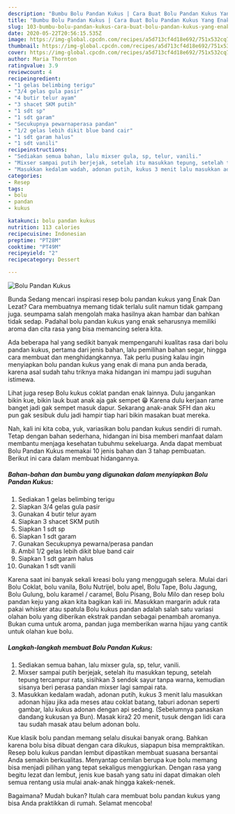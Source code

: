 ```yaml
---
description: "Bumbu Bolu Pandan Kukus | Cara Buat Bolu Pandan Kukus Yang Enak dan Simpel"
title: "Bumbu Bolu Pandan Kukus | Cara Buat Bolu Pandan Kukus Yang Enak dan Simpel"
slug: 103-bumbu-bolu-pandan-kukus-cara-buat-bolu-pandan-kukus-yang-enak-dan-simpel
date: 2020-05-22T20:56:15.535Z
image: https://img-global.cpcdn.com/recipes/a5d713cf4d18e692/751x532cq70/bolu-pandan-kukus-foto-resep-utama.jpg
thumbnail: https://img-global.cpcdn.com/recipes/a5d713cf4d18e692/751x532cq70/bolu-pandan-kukus-foto-resep-utama.jpg
cover: https://img-global.cpcdn.com/recipes/a5d713cf4d18e692/751x532cq70/bolu-pandan-kukus-foto-resep-utama.jpg
author: Maria Thornton
ratingvalue: 3.9
reviewcount: 4
recipeingredient:
- "1 gelas belimbing terigu"
- "3/4 gelas gula pasir"
- "4 butir telur ayam"
- "3 shacet SKM putih"
- "1 sdt sp"
- "1 sdt garam"
- "Secukupnya pewarnaperasa pandan"
- "1/2 gelas lebih dikit blue band cair"
- "1 sdt garam halus"
- "1 sdt vanili"
recipeinstructions:
- "Sediakan semua bahan, lalu mixser gula, sp, telur, vanili."
- "Mixser sampai putih berjejak, setelah itu masukkan tepung, setelah tepung tercampur rata, sisihkan 3 sendok sayur tanpa warna, kemudian sisanya beri perasa pandan mixser lagi sampai rata."
- "Masukkan kedalam wadah, adonan putih, kukus 3 menit lalu masukkan adonan hijau jika ada meses atau coklat batang, taburi adonan seperti gambar, lalu kukus adonan dengan api sedang. (Sebelumnya panaskan dandang kukusan ya Bun). Masak kira2 20 menit, tusuk dengan lidi cara tau sudah masak atau belum adonan bolu."
categories:
- Resep
tags:
- bolu
- pandan
- kukus

katakunci: bolu pandan kukus 
nutrition: 113 calories
recipecuisine: Indonesian
preptime: "PT28M"
cooktime: "PT49M"
recipeyield: "2"
recipecategory: Dessert

---
```



![Bolu Pandan Kukus](https://img-global.cpcdn.com/recipes/a5d713cf4d18e692/751x532cq70/bolu-pandan-kukus-foto-resep-utama.jpg)

Bunda Sedang mencari inspirasi resep bolu pandan kukus yang Enak Dan Lezat? Cara membuatnya memang tidak terlalu sulit namun tidak gampang juga. seumpama salah mengolah maka hasilnya akan hambar dan bahkan tidak sedap. Padahal bolu pandan kukus yang enak seharusnya memiliki aroma dan cita rasa yang bisa memancing selera kita.

Ada beberapa hal yang sedikit banyak mempengaruhi kualitas rasa dari bolu pandan kukus, pertama dari jenis bahan, lalu pemilihan bahan segar, hingga cara membuat dan menghidangkannya. Tak perlu pusing kalau ingin menyiapkan bolu pandan kukus yang enak di mana pun anda berada, karena asal sudah tahu triknya maka hidangan ini mampu jadi suguhan istimewa.

Lihat juga resep Bolu kukus coklat pandan enak lainnya. Dulu jangankan bikin kue, bikin lauk buat anak aja gak sempet 😁 Karena dulu kerjaan rame banget jadi gak sempet masuk dapur. Sekarang anak-anak SFH dan aku pun gak sesibuk dulu jadi hampir tiap hari bikin masakan buat mereka.


Nah, kali ini kita coba, yuk, variasikan bolu pandan kukus sendiri di rumah. Tetap dengan bahan sederhana, hidangan ini bisa memberi manfaat dalam membantu menjaga kesehatan tubuhmu sekeluarga. Anda dapat membuat Bolu Pandan Kukus memakai 10 jenis bahan dan 3 tahap pembuatan. Berikut ini cara dalam membuat hidangannya.

<!--inarticleads1-->

##### Bahan-bahan dan bumbu yang digunakan dalam menyiapkan Bolu Pandan Kukus:

1. Sediakan 1 gelas belimbing terigu
1. Siapkan 3/4 gelas gula pasir
1. Gunakan 4 butir telur ayam
1. Siapkan 3 shacet SKM putih
1. Siapkan 1 sdt sp
1. Siapkan 1 sdt garam
1. Gunakan Secukupnya pewarna/perasa pandan
1. Ambil 1/2 gelas lebih dikit blue band cair
1. Siapkan 1 sdt garam halus
1. Gunakan 1 sdt vanili


Karena saat ini banyak sekali kreasi bolu yang menggugah selera. Mulai dari Bolu Coklat, bolu vanila, Bolu Nutrijel, bolu apel, Bolu Tape, Bolu Jagung, Bolu Gulung, bolu karamel / caramel, Bolu Pisang, Bolu Milo dan resep bolu pandan keju yang akan kita bagikan kali ini. Masukkan margarin aduk rata pakai whisker atau spatula Bolu kukus pandan adalah salah satu variasi olahan bolu yang diberikan ekstrak pandan sebagai penambah aromanya. Bukan cuma untuk aroma, pandan juga memberikan warna hijau yang cantik untuk olahan kue bolu. 

<!--inarticleads2-->

##### Langkah-langkah membuat Bolu Pandan Kukus:

1. Sediakan semua bahan, lalu mixser gula, sp, telur, vanili.
1. Mixser sampai putih berjejak, setelah itu masukkan tepung, setelah tepung tercampur rata, sisihkan 3 sendok sayur tanpa warna, kemudian sisanya beri perasa pandan mixser lagi sampai rata.
1. Masukkan kedalam wadah, adonan putih, kukus 3 menit lalu masukkan adonan hijau jika ada meses atau coklat batang, taburi adonan seperti gambar, lalu kukus adonan dengan api sedang. (Sebelumnya panaskan dandang kukusan ya Bun). Masak kira2 20 menit, tusuk dengan lidi cara tau sudah masak atau belum adonan bolu.


Kue klasik bolu pandan memang selalu disukai banyak orang. Bahkan karena bolu bisa dibuat dengan cara dikukus, siapapun bisa mempraktikan. Resep bolu kukus pandan lembut dipastikan membuat suasana bersantai Anda semakin berkualitas. Menyantap cemilan berupa kue bolu memang bisa menjadi pilihan yang tepat sekaligus menggiurkan. Dengan rasa yang begitu lezat dan lembut, jenis kue basah yang satu ini dapat dimakan oleh semua rentang usia mulai anak-anak hingga kakek-nenek. 

Bagaimana? Mudah bukan? Itulah cara membuat bolu pandan kukus yang bisa Anda praktikkan di rumah. Selamat mencoba!
